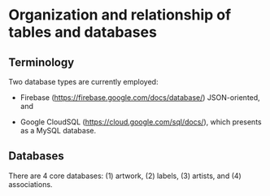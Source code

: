 # Organization and relationship of tables and databases

## Terminology

Two database types are currently employed:

* Firebase (https://firebase.google.com/docs/database/) JSON-oriented, and

* Google CloudSQL (https://cloud.google.com/sql/docs/),
  which presents as a MySQL database.


## Databases

There are 4 core databases: (1) artwork, (2) labels, (3) artists, and
(4) associations.
